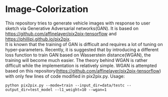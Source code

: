 # Image-Colorization
This repository tries to generate vehicle images with response to user sketch via Generative Adversarial networks(GAN). It is based on https://github.com/affinelayer/pix2pix-tensorflow and https://phillipi.github.io/pix2pix. \
It is known that the training of GAN is difficult and requires a lot of tuning on hyper-parameters. Recently, it is suggested that by introducing a different loss function to train GAN based on Wasserstein distance(WGAN), the training will become much easier. The theory behind WGAN is rather difficult while the implementation is relatively simple. WGAN is attempted based on this repository(https://github.com/affinelayer/pix2pix-tensorflow) with only few lines of code modified in pix2pix.py.
Usage:
```
python pix2pix.py --mode=train --input_dir=data/testc --output_dir=test_model --l1_weight=10 --wgan=1
```
